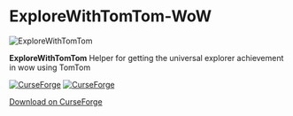 # ExploreWithTomTom-WoW

![ExploreWithTomTom](https://github.com/user-attachments/assets/692dd0bf-bfaf-4795-a4e6-1db3ac7d4a6e)

**ExploreWithTomTom** Helper for getting the universal explorer achievement in wow using TomTom

[![CurseForge](https://cf.way2muchnoise.eu/title/1089837.svg)](https://www.curseforge.com/wow/addons/explore-with-tomtom)  [![CurseForge](https://cf.way2muchnoise.eu/1089837.svg)](https://www.curseforge.com/wow/addons/explore-with-tomtom)

[Download on CurseForge](https://www.curseforge.com/wow/addons/explore-with-tomtom)
